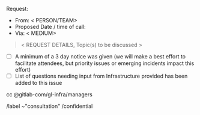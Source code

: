 Request: 
 - From: < PERSON/TEAM> 
 - Proposed Date / time of call: 
 - Via: < MEDIUM>

> < REQUEST DETAILS, Topic(s) to be discussed >

* [ ] A minimum of a 3 day notice was given (we will make a best effort to facilitate attendees, but priority issues or emerging incidents impact this effort)
* [ ] List of questions needing input from Infrastructure provided has been added to this issue

cc @gitlab-com/gl-infra/managers

/label ~"consultation"
/confidential
